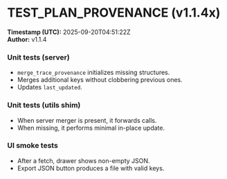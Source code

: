 # TEST_PLAN_PROVENANCE (v1.1.4x)
**Timestamp (UTC):** 2025-09-20T04:51:22Z  
**Author:** v1.1.4

### Unit tests (server)
- `merge_trace_provenance` initializes missing structures.
- Merges additional keys without clobbering previous ones.
- Updates `last_updated`.

### Unit tests (utils shim)
- When server merger is present, it forwards calls.
- When missing, it performs minimal in-place update.

### UI smoke tests
- After a fetch, drawer shows non-empty JSON.
- Export JSON button produces a file with valid keys.
